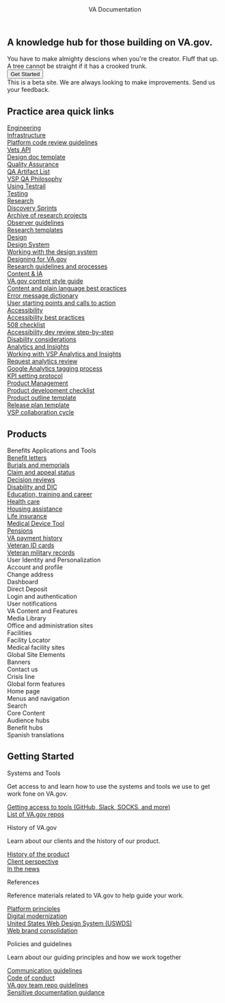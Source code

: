 <!DOCTYPE html>
<html>
  <head>
    <title>Parcel Sandbox</title>
    <meta charset="UTF-8" />
    <link
      href="https://unpkg.com/tailwindcss@^1.0/dist/tailwind.min.css"
      rel="stylesheet"
    />
  </head>

  <body>
    <header class="h-32 px-16 pt-8 bg-blue-900 text-white">
      <div class="border-b pb-3">
        <span class="text-4xl">VA</span>
        <span class="border-l pl-2 text-3xl">
          Documentation
        </span>
      </div>
    </header>
    <main>
      <section>
        <div class="bg-gray-200 px-40 py-16">
          <h1 class="text-4xl font-bold">
            A knowledge hub for those building on VA.gov.
          </h1>
          <div class="pt-4">
            You have to make almighty descions when you're the creator. Fluff
            that up. A tree cannot be straight if it has a crooked trunk.
          </div>
          <div class="pt-12">
            <button
              class="bg-blue-700 text-white rounded-sm px-4 py-2"
              type="button"
            >
              Get Started
            </button>
          </div>
        </div>
        <div class="bg-blue-300 px-40 py-4">
          <span class="font-bold text-xl">
            This is a beta site.
          </span>
          We are always looking to make improvements.
          <span class="font-bold">
            Send us your feedback.
          </span>
        </div>
      </section>
      <section class="px-40 pt-16">
        <h2 class="font-bold text-3xl">Practice area quick links</h2>
        <div class="grid grid-cols-3 gap-4 pt-10">
          <div>
            <div>
              <a
                href="https://github.com/department-of-veterans-affairs/va.gov-team/blob/master/platform/engineering/README.md"
                class="font-bold text-2xl"
                >Engineering</a
              >
            </div>
            <div>
              <a
                href="https://github.com/department-of-veterans-affairs/va.gov-team/tree/master/platform/engineering/infrastructure"
                class="text-blue-800"
                >Infrastructure</a
              >
            </div>
            <div>
              <a
                href="https://github.com/department-of-veterans-affairs/va.gov-team/blob/master/platform/engineering/code_review_guidelines.md"
                class="text-blue-800"
                >Platform code review guidelines</a
              >
            </div>
            <div>
              <a
                href="https://github.com/department-of-veterans-affairs/va.gov-team/tree/master/platform/engineering/backend/vets-api"
                class="text-blue-800"
                >Vets API</a
              >
            </div>
            <div>
              <a
                href="https://github.com/department-of-veterans-affairs/va.gov-team/tree/master/platform/engineering/design-docs"
                class="text-blue-800"
                >Design doc template</a
              >
            </div>
          </div>
          <div>
            <div>
              <a
                href="https://github.com/department-of-veterans-affairs/va.gov-team/blob/master/platform/quality-assurance/README.md"
                class="font-bold text-2xl"
                >Quality Assurance</a
              >
            </div>
            <div>
              <a
                href="https://github.com/department-of-veterans-affairs/va.gov-team/blob/master/platform/quality-assurance/qa-artifacts.md"
                class="text-blue-800"
                >QA Artifact List</a
              >
            </div>
            <div>
              <a
                href="https://github.com/department-of-veterans-affairs/va.gov-team/blob/master/platform/quality-assurance/philosophy/README.md"
                class="text-blue-800"
                >VSP QA Philosophy</a
              >
            </div>
            <div>
              <a
                href="https://github.com/department-of-veterans-affairs/va.gov-team/tree/master/platform/quality-assurance/testrail"
                class="text-blue-800"
                >Using Testrail</a
              >
            </div>
            <div><a href="#" class="text-blue-800">Testing</a></div>
          </div>
          <div>
            <div>
              <a
                href="https://github.com/department-of-veterans-affairs/va.gov-team/tree/master/platform/research"
                class="font-bold text-2xl"
                >Research</a
              >
            </div>
            <div>
              <a
                href="https://github.com/department-of-veterans-affairs/va.gov-team/blob/master/platform/research/discovery-sprints/README.md"
                class="text-blue-800"
                >Discovery Sprints</a
              >
            </div>
            <div>
              <a
                href="https://github.com/department-of-veterans-affairs/va.gov-team/blob/master/platform/research/research-history.md"
                class="text-blue-800"
                >Archive of research projects</a
              >
            </div>
            <div>
              <a
                href="https://github.com/department-of-veterans-affairs/va.gov-team/blob/master/platform/research/during-research/howto-observer-instructions.md"
                class="text-blue-800"
                >Observer guidelines</a
              >
            </div>
            <div><a href="#" class="text-blue-800">Research templates</a></div>
          </div>
          <div>
            <div>
              <a
                href="https://github.com/department-of-veterans-affairs/va.gov-team/tree/master/platform/design"
                class="font-bold text-2xl"
                >Design</a
              >
            </div>
            <div>
              <a
                href="https://github.com/department-of-veterans-affairs/va.gov-team/blob/master/platform/design/design-system/README.md"
                class="text-blue-800"
                >Design System</a
              >
            </div>
            <div>
              <a href="#" class="text-blue-800"
                >Working with the design system</a
              >
            </div>
            <div>
              <a href="#" class="text-blue-800">Designing for VA.gov</a>
            </div>
            <div>
              <a href="#" class="text-blue-800"
                >Research guidelines and processes</a
              >
            </div>
          </div>
          <div class="team">
            <div><a href="#" class="font-bold text-2xl">Content & IA</a></div>
            <div>
              <a
                href="https://design.va.gov/content-style-guide/"
                class="text-blue-800"
                >VA.gov content style guide</a
              >
            </div>
            <div>
              <a
                href="https://github.com/department-of-veterans-affairs/va.gov-team/blob/master/platform/content/content-best-practices.md"
                class="text-blue-800"
                >Content and plain language best practices</a
              >
            </div>
            <div>
              <a
                href="https://design.va.gov/patterns/messaging-dictionary"
                class="text-blue-800"
                >Error message dictionary</a
              >
            </div>
            <div>
              <a
                href="https://github.com/department-of-veterans-affairs/va.gov-team-sensitive/blob/366af8d45ce4c639b506ad8426008871f9e2c960/New-VA.gov-starting-points-and-CTAs-2019-03.pdf"
                class="text-blue-800"
                >User starting points and calls to action</a
              >
            </div>
          </div>
          <div class="team">
            <div>
              <a
                href="https://github.com/department-of-veterans-affairs/va.gov-team/tree/master/platform/accessibility"
                class="font-bold text-2xl"
                >Accessibility</a
              >
            </div>
            <div>
              <a
                href="https://github.com/department-of-veterans-affairs/va.gov-team/blob/master/platform/accessibility/508-accessibility-best-practices.md"
                class="text-blue-800"
                >Accessibility best practices</a
              >
            </div>
            <div>
              <a
                href="https://github.com/department-of-veterans-affairs/va.gov-team/blob/master/platform/accessibility/508-checklist.md"
                class="text-blue-800"
                >508 checklist</a
              >
            </div>
            <div>
              <a
                href="https://github.com/department-of-veterans-affairs/va.gov-team/blob/master/teams/vsa/accessibility/accessibility-dev-review-step-by-step.md"
                class="text-blue-800"
                >Accessibility dev review step-by-step</a
              >
            </div>
            <div>
              <a
                href="https://github.com/department-of-veterans-affairs/va.gov-team/blob/master/platform/accessibility/disability-considerations.md"
                class="text-blue-800"
                >Disability considerations</a
              >
            </div>
          </div>
          <div class="team">
            <div>
              <a
                href="https://github.com/department-of-veterans-affairs/va.gov-team/tree/master/platform/analytics"
                class="font-bold text-2xl"
                >Analytics and Insights</a
              >
            </div>
            <div>
              <a
                href="https://github.com/department-of-veterans-affairs/va.gov-team/blob/master/platform/analytics/analytics-communication-guide.md"
                class="text-blue-800"
                >Working with VSP Analytics and Insights</a
              >
            </div>
            <div>
              <a
                href="https://github.com/department-of-veterans-affairs/va.gov-team/blob/master/platform/analytics/rules-of-engagement-request-review.md"
                class="text-blue-800"
                >Request analytics review</a
              >
            </div>
            <div>
              <a
                href="https://github.com/department-of-veterans-affairs/va.gov-team/blob/master/platform/analytics/rules-of-engagement-analytics-implementation-qa.md"
                class="text-blue-800"
                >Google Analytics tagging process</a
              >
            </div>
            <div>
              <a
                href="https://github.com/department-of-veterans-affairs/va.gov-team/blob/master/platform/analytics/kpi-protocol.md"
                class="text-blue-800"
                >KPI setting protocol</a
              >
            </div>
          </div>
          <div class="team">
            <div>
              <a
                href="https://github.com/department-of-veterans-affairs/va.gov-team/tree/master/platform/product-management"
                class="font-bold text-2xl"
                >Product Management</a
              >
            </div>
            <div>
              <a
                href="https://github.com/department-of-veterans-affairs/va.gov-team/blob/master/platform/working-with-vsp/orientation/Product%20Development%20Checklist.md"
                class="text-blue-800"
                >Product development checklist</a
              >
            </div>
            <div>
              <a
                href="https://github.com/department-of-veterans-affairs/va.gov-team/blob/master/platform/product-management/product-outline-template.md"
                class="text-blue-800"
                >Product outline template</a
              >
            </div>
            <div>
              <a
                href="https://github.com/department-of-veterans-affairs/va.gov-team/blob/master/platform/product-management/release-plan-template.md"
                class="text-blue-800"
                >Release plan template</a
              >
            </div>
            <div>
              <a
                href="https://github.com/department-of-veterans-affairs/va.gov-team/blob/master/platform/working-with-vsp/vsp-collaboration-cycle/vsp-collaboration-cycle-visual.pdf"
                class="text-blue-800"
                >VSP collaboration cycle</a
              >
            </div>
          </div>
        </div>
      </section>
      <section class="px-40 pt-16">
        <h2 class="font-bold text-3xl">Products</h2>
        <div class="grid grid-cols-3 gap-4 pt-10">
          <div class="product">
            <div class="font-bold text-2xl">
              Benefits Applications and Tools
            </div>
            <div>
              <a href="#" class="text-blue-800">Benefit letters</a>
            </div>
            <div>
              <a href="#" class="text-blue-800">Burials and memorials</a>
            </div>
            <div>
              <a href="#" class="text-blue-800">Claim and appeal status</a>
            </div>
            <div>
              <a href="#" class="text-blue-800">Decision reviews</a>
            </div>
            <div>
              <a href="#" class="text-blue-800">Disability and DIC</a>
            </div>
            <div>
              <a href="#" class="text-blue-800"
                >Education, training and career</a
              >
            </div>
            <div>
              <a href="#" class="text-blue-800">Health care</a>
            </div>
            <div>
              <a href="#" class="text-blue-800">Housing assistance</a>
            </div>
            <div>
              <a href="#" class="text-blue-800">Life insurance</a>
            </div>
            <div>
              <a href="#" class="text-blue-800">Medical Device Tool</a>
            </div>
            <div>
              <a href="#" class="text-blue-800">Pensions</a>
            </div>
            <div>
              <a href="#" class="text-blue-800">VA payment history</a>
            </div>
            <div>
              <a href="#" class="text-blue-800">Veteran ID cards</a>
            </div>
            <div>
              <a href="#" class="text-blue-800">Veteran military records</a>
            </div>
          </div>
          <div class="product">
            <div class="font-bold text-2xl">
              User Identity and Personalization
            </div>
            <div class="text-blue-800">
              Account and profile
            </div>
            <div class="text-blue-800">
              Change address
            </div>
            <div class="text-blue-800">
              Dashboard
            </div>
            <div class="text-blue-800">
              Direct Deposit
            </div>
            <div class="text-blue-800">
              Login and authentication
            </div>
            <div class="text-blue-800">
              User notifications
            </div>
            <div class="font-bold text-2xl">
              VA Content and Features
            </div>
            <div class="text-blue-800">
              Media Library
            </div>
            <div class="text-blue-800">
              Office and administration sites
            </div>
            <div class="font-bold text-2xl">
              Facilities
            </div>
            <div class="text-blue-800">
              Facility Locator
            </div>
            <div class="text-blue-800">
              Medical facility sites
            </div>
          </div>
          <div class="product">
            <div class="font-bold text-2xl">
              Global Site Elements
            </div>
            <div class="text-blue-800">
              Banners
            </div>
            <div class="text-blue-800">
              Contact us
            </div>
            <div class="text-blue-800">
              Crisis line
            </div>
            <div class="text-blue-800">
              Global form features
            </div>
            <div class="text-blue-800">
              Home page
            </div>
            <div class="text-blue-800">
              Menus and navigation
            </div>
            <div class="text-blue-800">
              Search
            </div>
            <div class="font-bold text-2xl">
              Core Content
            </div>
            <div class="text-blue-800">
              Audience hubs
            </div>
            <div class="text-blue-800">
              Benefit hubs
            </div>
            <div class="text-blue-800">
              Spanish translations
            </div>
          </div>
        </div>
      </section>
      <section class="px-40 pt-16 pb-32">
        <h2 class="font-bold text-4xl pt-16">Getting Started</h2>
        <div class="grid grid-cols-2 gap-4 pt-12">
          <div class="bg-gray-400 p-6">
            <p class="font-bold text-xl">Systems and Tools</p>
            <p class="pt-2">
              Get access to and learn how to use the systems and tools we use to
              get work fone on VA.gov.
            </p>
            <div class="pt-4">
              <a href="#" class="text-blue-800 underline"
                >Getting access to tools (GitHub, Slack, SOCKS, and more)</a
              >
            </div>
            <div class="pt-4">
              <a href="#" class="text-blue-800 underline"
                >List of VA.gov repos</a
              >
            </div>
          </div>
          <div class="bg-gray-400 p-6">
            <p class="font-bold text-xl pt-2">History of VA.gov</p>
            <p>
              Learn about our clients and the history of our product.
            </p>
            <div class="pt-4">
              <a href="#" class="text-blue-800 underline"
                >History of the product</a
              >
            </div>
            <div class="pt-4">
              <a href="#" class="text-blue-800 underline">Client perspective</a>
            </div>
            <div class="pt-4">
              <a href="#" class="text-blue-800 underline">In the news</a>
            </div>
          </div>
          <div class="bg-gray-400 p-6">
            <p class="font-bold text-xl">References</p>
            <p class="pt-2">
              Reference materials related to VA.gov to help guide your work.
            </p>
            <div class="pt-4">
              <a href="#" class="text-blue-800 underline"
                >Platform principles</a
              >
            </div>
            <div class="pt-4">
              <a href="#" class="text-blue-800 underline"
                >Digital modernization</a
              >
            </div>
            <div class="pt-4">
              <a href="#" class="text-blue-800 underline"
                >United States Web Design System (USWDS)</a
              >
            </div>
            <div class="pt-4">
              <a href="#" class="text-blue-800 underline"
                >Web brand consolidation</a
              >
            </div>
          </div>
          <div class="bg-gray-400 p-6">
            <p class="font-bold text-xl">Policies and guidelines</p>
            <p class="pt-2">
              Learn about our guiding principles and how we work together
            </p>
            <div class="pt-4">
              <a href="#" class="text-blue-800 underline"
                >Communication guidelines</a
              >
            </div>
            <div class="pt-4">
              <a href="#" class="text-blue-800 underline">Code of conduct</a>
            </div>
            <div class="pt-4">
              <a href="#" class="text-blue-800 underline"
                >VA.gov team repo guidelines</a
              >
            </div>
            <div class="pt-4">
              <a href="#" class="text-blue-800 underline"
                >Sensitive documentation guidance</a
              >
            </div>
          </div>
        </div>
      </section>
    </main>
  </body>
</html>
